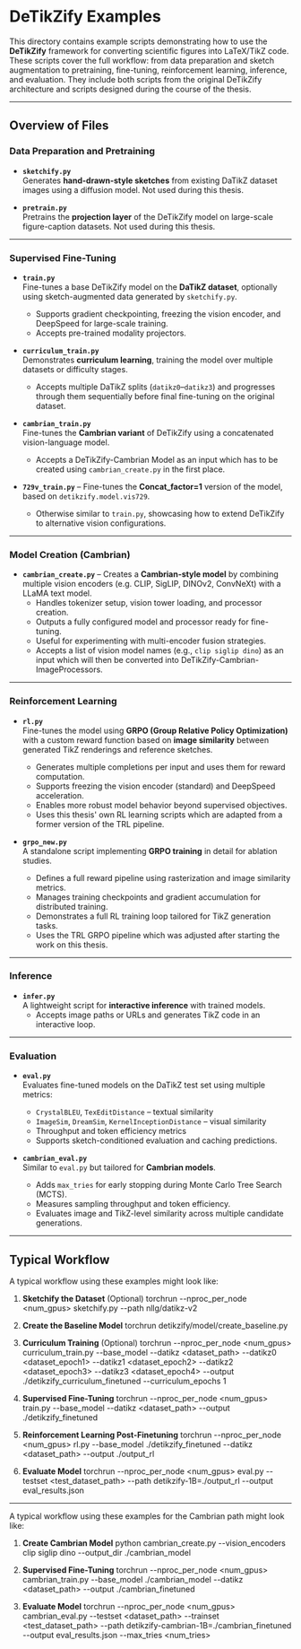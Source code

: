 # DeTikZify Examples

This directory contains example scripts demonstrating how to use the **DeTikZify** framework for converting scientific figures into LaTeX/TikZ code. These scripts cover the full workflow: from data preparation and sketch augmentation to pretraining, fine-tuning, reinforcement learning, inference, and evaluation. They include both scripts from the original DeTikZify architecture and scripts designed during the course of the thesis.

---

## Overview of Files

### Data Preparation and Pretraining

- **`sketchify.py`**  
  Generates **hand-drawn-style sketches** from existing DaTikZ dataset images using a diffusion model. Not used during this thesis.

- **`pretrain.py`**  
  Pretrains the **projection layer** of the DeTikZify model on large-scale figure-caption datasets. Not used during this thesis.
  
---

### Supervised Fine-Tuning

- **`train.py`**  
  Fine-tunes a base DeTikZify model on the **DaTikZ dataset**, optionally using sketch-augmented data generated by `sketchify.py`.  
  - Supports gradient checkpointing, freezing the vision encoder, and DeepSpeed for large-scale training.  
  - Accepts pre-trained modality projectors.

- **`curriculum_train.py`**  
  Demonstrates **curriculum learning**, training the model over multiple datasets or difficulty stages.  
  - Accepts multiple DaTikZ splits (`datikz0`–`datikz3`) and progresses through them sequentially before final fine-tuning on the original dataset. 

- **`cambrian_train.py`**  
  Fine-tunes the **Cambrian variant** of DeTikZify using a concatenated vision-language model.  
  - Accepts a DeTikZify-Cambrian Model as an input which has to be created using `cambrian_create.py` in the first place.
 
- **`729v_train.py`** – Fine-tunes the **Concat_factor=1** version of the model, based on `detikzify.model.vis729`.  
  - Otherwise similar to `train.py`, showcasing how to extend DeTikZify to alternative vision configurations.

---

### Model Creation (Cambrian)

- **`cambrian_create.py`** – Creates a **Cambrian-style model** by combining multiple vision encoders (e.g. CLIP, SigLIP, DINOv2, ConvNeXt) with a LLaMA text model.  
  - Handles tokenizer setup, vision tower loading, and processor creation.  
  - Outputs a fully configured model and processor ready for fine-tuning.  
  - Useful for experimenting with multi-encoder fusion strategies.
  - Accepts a list of vision model names (e.g., `clip siglip dino`) as an input which will then be converted into DeTikZify-Cambrian-ImageProcessors.

---

### Reinforcement Learning

- **`rl.py`**  
  Fine-tunes the model using **GRPO (Group Relative Policy Optimization)** with a custom reward function based on **image similarity** between generated TikZ renderings and reference sketches.  
  - Generates multiple completions per input and uses them for reward computation.  
  - Supports freezing the vision encoder (standard) and DeepSpeed acceleration.  
  - Enables more robust model behavior beyond supervised objectives.
  - Uses this thesis' own RL learning scripts which are adapted from a former version of the TRL pipeline.

- **`grpo_new.py`**  
  A standalone script implementing **GRPO training** in detail for ablation studies.  
  - Defines a full reward pipeline using rasterization and image similarity metrics.  
  - Manages training checkpoints and gradient accumulation for distributed training.  
  - Demonstrates a full RL training loop tailored for TikZ generation tasks.
  - Uses the TRL GRPO pipeline which was adjusted after starting the work on this thesis.

---

### Inference

- **`infer.py`**  
  A lightweight script for **interactive inference** with trained models.   
  - Accepts image paths or URLs and generates TikZ code in an interactive loop.  

---

### Evaluation

- **`eval.py`**  
  Evaluates fine-tuned models on the DaTikZ test set using multiple metrics:  
  - `CrystalBLEU`, `TexEditDistance` – textual similarity  
  - `ImageSim`, `DreamSim`, `KernelInceptionDistance` – visual similarity  
  - Throughput and token efficiency metrics  
  - Supports sketch-conditioned evaluation and caching predictions.

- **`cambrian_eval.py`**  
  Similar to `eval.py` but tailored for **Cambrian models**.  
  - Adds `max_tries` for early stopping during Monte Carlo Tree Search (MCTS).  
  - Measures sampling throughput and token efficiency.  
  - Evaluates image and TikZ-level similarity across multiple candidate generations.

---

## Typical Workflow

A typical workflow using these examples might look like:

1. **Sketchify the Dataset** (Optional)
   torchrun --nproc_per_node <num_gpus> sketchify.py --path nllg/datikz-v2

2. **Create the Baseline Model**
   torchrun detikzify/model/create_baseline.py

3. **Curriculum Training** (Optional)
   torchrun --nproc_per_node <num_gpus> curriculum_train.py --base_model <checkpoint> --datikz <dataset_path> --datikz0 <dataset_epoch1> --datikz1 <dataset_epoch2> --datikz2 <dataset_epoch3> --datikz3 <dataset_epoch4> --output ./detikzify_curriculum_finetuned --curriculum_epochs 1

4. **Supervised Fine-Tuning**
   torchrun --nproc_per_node <num_gpus> train.py --base_model <checkpoint> --datikz <dataset_path> --output ./detikzify_finetuned

5. **Reinforcement Learning Post-Finetuning**
   torchrun --nproc_per_node <num_gpus> rl.py --base_model ./detikzify_finetuned --datikz <dataset_path> --output ./output_rl

6. **Evaluate Model**
   torchrun --nproc_per_node <num_gpus> eval.py --testset <test_dataset_path> --path detikzify-1B=./output_rl --output eval_results.json

---

A typical workflow using these examples for the Cambrian path might look like:

1. **Create Cambrian Model**
   python cambrian_create.py --vision_encoders clip siglip dino --output_dir ./cambrian_model

2. **Supervised Fine-Tuning**
   torchrun --nproc_per_node <num_gpus> cambrian_train.py --base_model ./cambrian_model --datikz <dataset_path> --output ./cambrian_finetuned

3. **Evaluate Model**
   torchrun --nproc_per_node <num_gpus> cambrian_eval.py --testset <dataset_path> --trainset <test_dataset_path> --path detikzify-cambrian-1B=./cambrian_finetuned --output eval_results.json --max_tries <num_tries>
